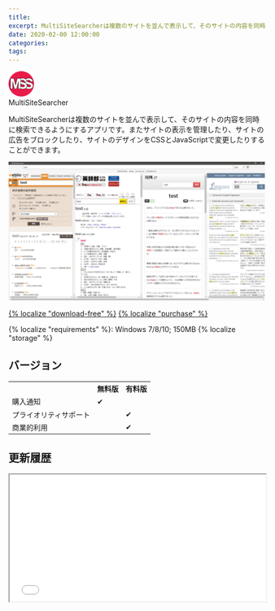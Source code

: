 ```yaml
---
title:
excerpt: MultiSiteSearcherは複数のサイトを並んで表示して、そのサイトの内容を同時に検索できるようにするアプリです。またサイトの表示を管理したり、サイトの広告をブロックしたり、サイトのデザインをCSSとJavaScriptで変更したりすることができます。
date: 2020-02-00 12:00:00
categories:
tags:
---
```


<!-- Title -->

<div class="product-group">
	<div class="product-group-info"><div class="inline-middle"><img style="max-width: 50px" src="/downloads/software/multi-site-searcher/images/icon.png"></div>
		<span class="product-title">MultiSiteSearcher</span>
		<p>MultiSiteSearcherは複数のサイトを並んで表示して、そのサイトの内容を同時に検索できるようにするアプリです。またサイトの表示を管理したり、サイトの広告をブロックしたり、サイトのデザインをCSSとJavaScriptで変更したりすることができます。</p>
	</div>
	<div class="product-group-img"><a href="/downloads/software/multi-site-searcher/images/screenshot.png"><img src="/downloads/software/multi-site-searcher/images/screenshot.png" /></a></div>
</div>

<a href="https://github.com/krausekai/multisitesearcher/releases/download/latest/MultiSiteSearcher.Setup.exe" class="button bg-blue">{% localize "download-free" %}</a> <a href="https://www.paypal.com/cgi-bin/webscr?cmd=_s-xclick&hosted_button_id=ZXRWSLSMGWLKN" class="button">{% localize "purchase" %}</a>

<p class="center">{% localize "requirements" %}: Windows 7/8/10; 150MB {% localize "storage" %}</p>

<!-- Versions -->

<h2>バージョン</h2>

<div class="product-table">
	<table>
		<tr>
			<th></th>
			<th>無料版</th>
			<th>有料版</th>
		</tr>
		<tr>
			<td>購入通知</td>
			<td>✔</td>
			<td></td>
		</tr>
		<tr>
			<td>プライオリティサポート</td>
			<td></td>
			<td>✔</td>
		</tr>
		<tr>
			<td>商業的利用</td>
			<td></td>
			<td>✔</td>
		</tr>
	</table>
</div>

<!-- Changelog -->

<h2>更新履歴</h2>

<iframe src="./update-history.txt" width="100%" height="250px"></iframe>

<!-- Github -->

<!--<a href="https://github.com/krausekai/multisitesearcher/" class="float-right">{% localize "github-contribute" %}</a>-->

<br style="clear: both" />
